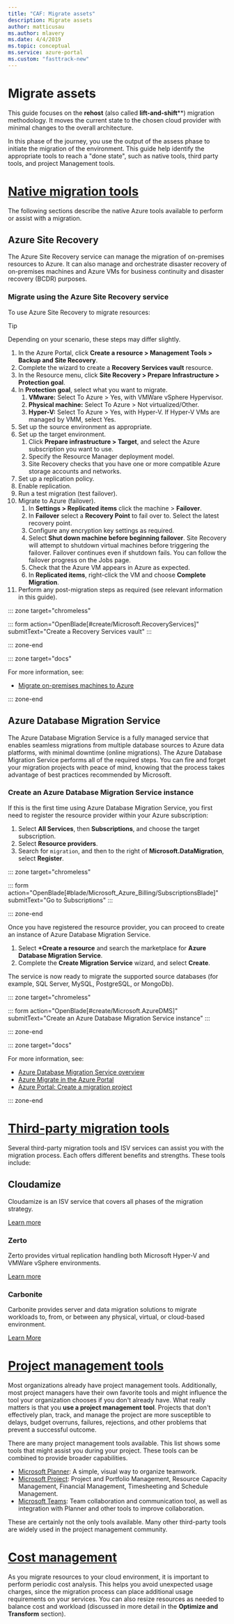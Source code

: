 ```yaml
---
title: "CAF: Migrate assets"
description: Migrate assets
author: matticusau
ms.author: mlavery
ms.date: 4/4/2019
ms.topic: conceptual
ms.service: azure-portal
ms.custom: "fasttrack-new"
---
```


# Migrate assets

This guide focuses on the **rehost** (also called **lift-and-shift****) migration methodology. It moves the current state to the chosen cloud provider with minimal changes to the overall architecture.

In this phase of the journey, you use the output of the assess phase to initiate the migration of the environment. This guide help identify the appropriate tools to reach a "done state", such as native tools, third party tools, and project Management tools.

# [Native migration tools](#tab/Tools)

The following sections describe the native Azure tools available to perform or assist with a migration.

## Azure Site Recovery

The Azure Site Recovery service can manage the migration of on-premises resources to Azure. It can also manage and orchestrate disaster recovery of on-premises machines and Azure VMs for business continuity and disaster recovery (BCDR) purposes.

### Migrate using the Azure Site Recovery service

To use Azure Site Recovery to migrate resources:

> [!TIP]
> Depending on your scenario, these steps may differ slightly.

1. In the Azure Portal, click **Create a resource > Management Tools > Backup and Site Recovery**.
1. Complete the wizard to create a **Recovery Services vault** resource.
1. In the Resource menu, click **Site Recovery > Prepare Infrastructure > Protection goal**.
1. In **Protection goal**, select what you want to migrate.
    1. **VMware:** Select To Azure > Yes, with VMWare vSphere Hypervisor.
    1. **Physical machine:** Select To Azure > Not virtualized/Other.
    1. **Hyper-V:** Select To Azure > Yes, with Hyper-V. If Hyper-V VMs are managed by VMM, select Yes.
1. Set up the source environment as appropriate.
1. Set up the target environment.
    1. Click **Prepare infrastructure > Target**, and select the Azure subscription you want to use.
    1. Specify the Resource Manager deployment model.
    1. Site Recovery checks that you have one or more compatible Azure storage accounts and networks.
1. Set up a replication policy.
1. Enable replication.
1. Run a test migration (test failover).
1. Migrate to Azure (failover).
    1. In **Settings > Replicated items** click the machine > **Failover**.
    1. In **Failover** select a **Recovery Point** to fail over to. Select the latest recovery point.
    1. Configure any encryption key settings as required.
    1. Select **Shut down machine before beginning failover**. Site Recovery will attempt to shutdown virtual machines before triggering the failover. Failover continues even if shutdown fails. You can follow the failover progress on the Jobs page.
    1. Check that the Azure VM appears in Azure as expected.
    1. In **Replicated items**, right-click the VM and choose **Complete Migration**.
1. Perform any post-migration steps as required (see relevant information in this guide).

::: zone target="chromeless"

::: form action="OpenBlade[#create/Microsoft.RecoveryServices]" submitText="Create a Recovery Services vault" :::

::: zone-end

::: zone target="docs"

For more information, see:

- [Migrate on-premises machines to Azure](/azure/site-recovery/migrate-tutorial-on-premises-azure)

::: zone-end

## Azure Database Migration Service

The Azure Database Migration Service is a fully managed service that enables seamless migrations from multiple database sources to Azure data platforms, with minimal downtime (online migrations). The Azure Database Migration Service performs all of the required steps. You can fire and forget your migration projects with peace of mind, knowing that the process takes advantage of best practices recommended by Microsoft.

### Create an Azure Database Migration Service instance

If this is the first time using Azure Database Migration Service, you first need to register the resource provider within your Azure subscription:

1. Select **All Services**, then **Subscriptions**, and choose the target subscription.
1. Select **Resource providers**.
1. Search for `migration`, and then to the right of **Microsoft.DataMigration**, select **Register**.

::: zone target="chromeless"

::: form action="OpenBlade[#blade/Microsoft_Azure_Billing/SubscriptionsBlade]" submitText="Go to Subscriptions" :::

::: zone-end

Once you have registered the resource provider, you can proceed to create an instance of Azure Database Migration Service.

1. Select **+Create a resource** and search the marketplace for **Azure Database Migration Service**.
1. Complete the **Create Migration Service** wizard, and select **Create**.

The service is now ready to migrate the supported source databases (for example, SQL Server, MySQL, PostgreSQL, or MongoDb).

::: zone target="chromeless"

::: form action="OpenBlade[#create/Microsoft.AzureDMS]" submitText="Create an Azure Database Migration Service instance" :::

::: zone-end

::: zone target="docs"

For more information, see:

- [Azure Database Migration Service overview](/azure/dms/dms-overview)
- [Azure Migrate in the Azure Portal](https://portal.azure.com/#blade/Microsoft_Azure_ManagementGroups/HierarchyBlade)
- [Azure Portal: Create a migration project](https://ms.portal.azure.com/#create/Microsoft.AzureMigrate)

::: zone-end

# [Third-party migration tools](#tab/third-party-tools)

Several third-party migration tools and ISV services can assist you with the migration process. Each offers different benefits and strengths. These tools include:

## Cloudamize

Cloudamize is an ISV service that covers all phases of the migration strategy.

[Learn more](https://www.cloudamize.com)

### Zerto

Zerto provides virtual replication handling both Microsoft Hyper-V and VMWare vSphere environments.

[Learn more](https://www.zerto.com/solutions/use-cases/data-center-migration-software)

### Carbonite

Carbonite provides server and data migration solutions to migrate workloads to, from, or between any physical, virtual, or cloud-based environment.

[Learn More](https://www.carbonite.com/data-protection/data-migration-software)

# [Project management tools](#tab/project-management-tools)

Most organizations already have project management tools. Additionally, most project managers have their own favorite tools and might influence the tool your organization chooses if you don't already have. What really matters is that you **use a project management tool**. Projects that don't effectively plan, track, and manage the project are more susceptible to delays, budget overruns, failures, rejections, and other problems that prevent a successful outcome.

There are many project management tools available. This list shows some tools that might assist you during your project. These tools can be combined to provide broader capabilities.

- [Microsoft Planner](https://tasks.office.com): A simple, visual way to organize teamwork.
- [Microsoft Project](https://products.office.com/project/project-and-portfolio-management-software): Project and Portfolio Management, Resource Capacity Management, Financial Management, Timesheeting and Schedule Management.
- [Microsoft Teams](https://products.office.com/microsoft-teams): Team collaboration and communication tool, as well as integration with Planner and other tools to improve collaboration.

These are certainly not the only tools available. Many other third-party tools are widely used in the project management community.

# [Cost management](#tab/ManageCost)

As you migrate resources to your cloud environment, it is important to perform periodic cost analysis. This helps you avoid unexpected usage charges, since the migration process can place additional usage requirements on your services. You can also resize resources as needed to balance cost and workload (discussed in more detail in the **Optimize and Transform** section).
